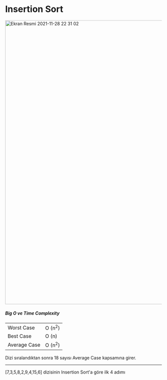 # Insertion Sort

<img width="911" alt="Ekran Resmi 2021-11-28 22 31 02" src="https://user-images.githubusercontent.com/69525712/143783085-a14e27b3-0848-4492-b455-3d6e388ff8e1.png">

##### Big O ve Time Complexity

|              |                   |
| ------------ | ----------------- |
| Worst Case   | O (n<sup>2</sup>) |
| Best Case    | O (n)             |
| Average Case | O (n<sup>2</sup>) |

Dizi sıralandıktan sonra 18 sayısı Average Case kapsamına girer.

---

[7,3,5,8,2,9,4,15,6] dizisinin Insertion Sort'a göre ilk 4 adımı
